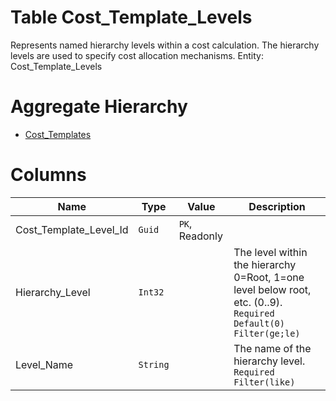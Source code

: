# Table Cost_Template_Levels

Represents named hierarchy levels within a cost calculation. The hierarchy levels are used to specify cost allocation mechanisms. Entity: Cost_Template_Levels

# Aggregate Hierarchy

* [Cost_Templates](Cost_Templates.md)

# Columns

| Name | Type | Value | Description |
| - | - | - | --- |
|Cost_Template_Level_Id|`Guid`|`PK`, Readonly||
|Hierarchy_Level|`Int32`||The level within the hierarchy 0=Root, 1=one level below root, etc. (0..9). `Required` `Default(0)` `Filter(ge;le)` |
|Level_Name|`String`||The name of the hierarchy level. `Required` `Filter(like)` |
